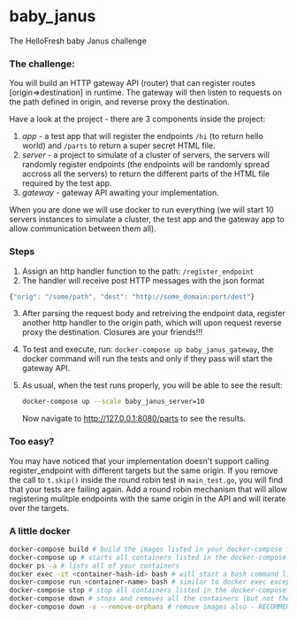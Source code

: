 # baby_janus
The HelloFresh baby Janus challenge

### The challenge:
You will build an HTTP gateway API (router) that can register routes [origin=>destination] in runtime.
The gateway will then listen to requests on the path defined in origin, and reverse proxy the destination.

Have a look at the project - there are 3 components inside the project:    
1. *app* - a test app that will register the endpoints `/hi` (to return hello world) and `/parts` to return a super secret HTML file.
2. *server* - a project to simulate of a cluster of servers, the servers will randomly register endpoints (the endpoints will be randomly spread accross all the servers) to return the different parts of the HTML file required by the test app.
3. *gateway* - gateway API awaiting your implementation.

When you are done we will use docker to run everything (we will start 10 servers instances to simulate a cluster, the test app and the gateway app to allow communication between them all).
    
### Steps
1. Assign an http handler function to the path: `/register_endpoint`
2. The handler will receive post HTTP messages with the json format

```javascript
{"orig": "/some/path", "dest": "http://some_domain:port/dest"}
```
3. After parsing the request body and retreiving the endpoint data, register another http handler to the origin path, which will upon request reverse proxy the destination. Closures are your friends!!!
4. To test and execute, run: `docker-compose up baby_janus_gateway`, the docker command will run the tests and only if they pass will start the gateway API.
5. As usual, when the test runs properly, you will be able to see the result:
  
      ``` bash
      docker-compose up --scale baby_janus_server=10
      ```
      Now navigate to http://127.0.0.1:8080/parts to see the results.

### Too easy?
You may have noticed that your implementation doesn't support calling register_endpoint with different targets but the same origin.
If you remove the call to `t.skip()` inside the round robin test in `main_test.go`, you will find that your tests are failing again. Add a round robin mechanism that will allow registering mulitple endpoints with the same origin in the API and will iterate over the targets. 

### A little docker
```bash
docker-compose build # build the images listed in your docker-compose file
docker-compose up # starts all containers listed in the docker-compose file
docker ps -a # lists all of your containers
docker exec -it <container-hash-id> bash # will start a bash command line for you inside the container (you can execute many commands - not just bash)
docker-compose run <container-name> bash # similar to docker exec except it will create a new container for you to run bash (or any other command).
docker-compose stop # stop all containers listed in the docker-compose file
docker-compose down # stops and removes all the containers (but not the images)
docker-compose down -v --remove-orphans # remove images also - RECOMMENDED!!! (the images are quite large)
```
